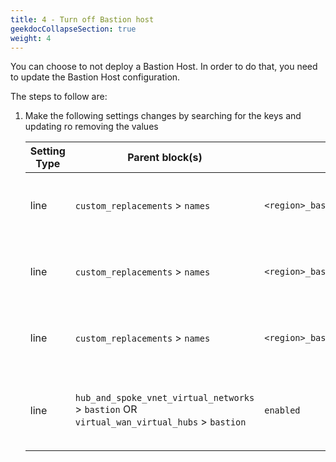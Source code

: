 ```yaml
---
title: 4 - Turn off Bastion host
geekdocCollapseSection: true
weight: 4
---
```


You can choose to not deploy a Bastion Host. In order to do that, you need to update the Bastion Host configuration.

The steps to follow are:

1. Make the following settings changes by searching for the keys and updating ro removing the values

    | Setting Type | Parent block(s) | Key | Action | Count | Notes |
    | - | - | - | - | - | - |
    | line | `custom_replacements` > `names` | `<region>_bastion_host_name` | Delete (optional) | 1+ | `<region>` is the relevant region (e.g. `primary` or `secondary`) |
    | line | `custom_replacements` > `names` | `<region>_bastion_public_ip_name` | Delete (optional) | 1+ | `<region>` is the relevant region (e.g. `primary` or `secondary`) |
    | line | `custom_replacements` > `names` | `<region>_bastion_subnet_address_prefix` | Delete (optional) | 1+ | `<region>` is the relevant region (e.g. `primary` or `secondary`) |
    | line | `hub_and_spoke_vnet_virtual_networks` > `bastion` OR `virtual_wan_virtual_hubs` > `bastion` | `enabled` | Update setting to `false` | 1+ | There will be two instances for a multi-region deployment |
